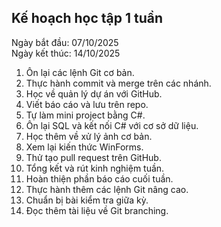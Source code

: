 ## Kế hoạch học tập 1 tuần

Ngày bắt đầu: 07/10/2025  
Ngày kết thúc: 14/10/2025  

1. Ôn lại các lệnh Git cơ bản.  
2. Thực hành commit và merge trên các nhánh.  
3. Học về quản lý dự án với GitHub.  
4. Viết báo cáo và lưu trên repo.  
5. Tự làm mini project bằng C#.  
6. Ôn lại SQL và kết nối C# với cơ sở dữ liệu.  
7. Học thêm về xử lý ảnh cơ bản.  
8. Xem lại kiến thức WinForms.  
9. Thử tạo pull request trên GitHub.  
10. Tổng kết và rút kinh nghiệm tuần.
11. Hoàn thiện phần báo cáo cuối tuần.
12. Thực hành thêm các lệnh Git nâng cao.
13. Chuẩn bị bài kiểm tra giữa kỳ.
14. Đọc thêm tài liệu về Git branching.

